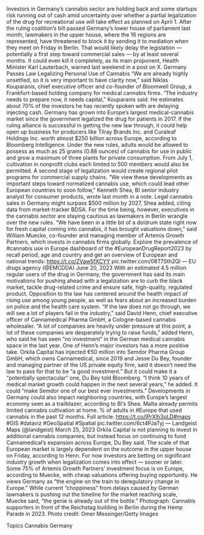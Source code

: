 Investors in Germany’s cannabis sector are holding back and some startups risk running out of cash amid uncertainty over whether a partial legalization of the drug for recreational use will take effect as planned on April 1.
After the ruling coalition’s bill passed Germany’s lower house of parliament last month, lawmakers in the upper house, where the 16 regions are represented, have threatened to block it by sending it to mediation when they meet on Friday in Berlin.
That would likely delay the legislation — potentially a first step toward commercial sales — by at least several months. It could even kill it completely, as its main proponent, Health Minister Karl Lauterbach, warned last weekend in a post on X.
Germany Passes Law Legalizing Personal Use of Cannabis
“We are already highly unsettled, so it is very important to have clarity now,” said Niklas Kouparanis, chief executive officer and co-founder of Bloomwell Group, a Frankfurt-based holding company for medical cannabis firms.
“The industry needs to prepare now, it needs capital,” Kouparanis said. He estimates about 70% of the investors he has recently spoken with are delaying injecting cash.
Germany has grown into Europe’s largest medical-cannabis market since the government legalized the drug for patients in 2017.
If the ruling alliance is successful in getting the new law through, it could help open up business for producers like Tilray Brands Inc. and Curaleaf Holdings Inc. worth almost $250 billion across Europe, according to Bloomberg Intelligence.
Under the new rules, adults would be allowed to possess as much as 25 grams (0.88 ounces) of cannabis for use in public and grow a maximum of three plants for private consumption.
From July 1, cultivation in nonprofit clubs each limited to 500 members would also be permitted. A second stage of legalization would create regional pilot programs for commercial supply chains.
“We view these developments as important steps toward normalized cannabis use, which could lead other European countries to soon follow,” Kenneth Shea, BI senior industry analyst for consumer products, wrote last month in a note.
Legal cannabis sales in Germany might surpass $500 million by 2027, Shea added, citing data from market-tracker BDSA.
For the time being, however, executives in the cannabis sector are staying cautious as lawmakers in Berlin wrangle over the new rules.
“We have been in a little bit of a doldrum state right now for fresh capital coming into cannabis, it has brought valuations down,” said William Muecke, co-founder and managing member of Artemis Growth Partners, which invests in cannabis firms globally.
Explore the prevalence of #cannabis use in Europe dashboard of the #EuropeanDrugReport2023 by recall period, age and country and get an overview of European and national trends: https://t.co/ZVaw5fXCYY pic.twitter.com/08T7Sth2Ql
— EU drugs agency (@EMCDDA) June 20, 2023
With an estimated 4.5 million regular users of the drug in Germany, the government has said its main motivations for pushing ahead with a legalization are to curb the black market, tackle drug-related crime and ensure safe, high-quality, regulated product.
Opposition to the law has centered around the health impact of rising use among young people, as well as fears about an increased burden on police and the health care system.
“If the law does not go through, we will see a lot of players fail in the industry,” said David Henn, chief executive officer of Cannamedical Pharma GmbH, a Cologne-based cannabis wholesaler.
“A lot of companies are heavily under pressure at this point, a lot of these companies are desperately trying to raise funds,” added Henn, who said he has seen “no investment” in the German medical cannabis space in the last year.
One of Henn’s major investors has a more positive take.
Orkila Capital has injected €50 million into Semdor Pharma Group GmbH, which owns Cannamedical, since 2019 and Jesse Du Bey, founder and managing partner of the US private equity firm, said it doesn’t need the law to pass for that to be “a good investment.”
But it could make it a “potentially spectacular” one, Du Bey told Bloomberg.
“I think 10 years of medical market growth could happen in the next several years,” he added. It could “make Semdor one of our best ever investments.”
Developments in Germany could also impact neighboring countries, with Europe’s largest economy seen as a trailblazer, according to BI’s Shea. Malta already permits limited cannabis cultivation at home.
% of adults in #Europe that used cannabis in the past 12 months.
Full article: https://t.co/lPrXlh3oLD#maps #GIS #dataviz #GeoSpatial #Spatial pic.twitter.com/6ct4PJaTyj
— Landgeist Maps (@landgeist) March 25, 2023
Orkila Capital is not planning to invest in additional cannabis companies, but instead focus on continuing to fund Cannamedical’s expansion across Europe, Du Bey said.
The scale of that European market is largely dependent on the outcome in the upper house on Friday, according to Henn.
For now investors are betting on significant industry growth when legalization comes into effect — sooner or later.
Some 75% of Artemis Growth Partners’ investment focus is on Europe, according to Muecke, with cheap valuations offering buying opportunity. He views Germany as “the engine on the train to deregulatory change in Europe.”
While current “choppiness” from delays caused by German lawmakers is pushing out the timeline for the market reaching scale, Muecke said, “the genie is already out of the bottle.”
Photograph: Cannabis supporters in front of the Reichstag building in Berlin during the Hemp Parade in 2023. Photo credit: Omer Messinger/Getty Images

Topics
Cannabis
Germany
